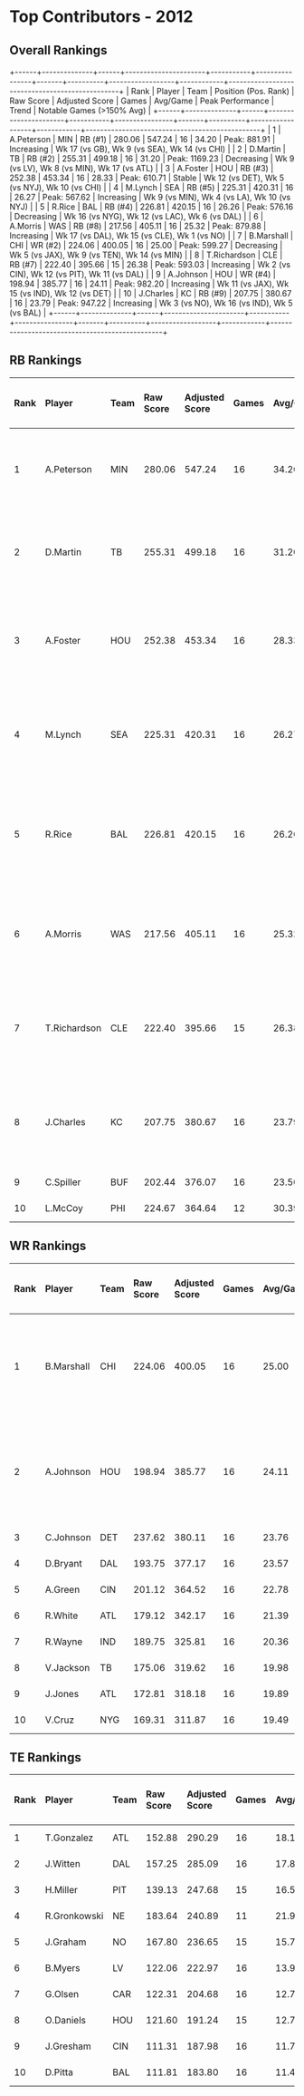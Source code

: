 # Top Contributors - 2012

## Overall Rankings

+------+--------------+------+----------------------+-----------+----------------+-------+----------+------------------+------------+------------------------------------------------+
| Rank | Player       | Team | Position (Pos. Rank) | Raw Score | Adjusted Score | Games | Avg/Game | Peak Performance | Trend      | Notable Games (>150% Avg)                      |
+------+--------------+------+----------------------+-----------+----------------+-------+----------+------------------+------------+------------------------------------------------+
| 1    | A.Peterson   | MIN  | RB (#1)              | 280.06    | 547.24         | 16    | 34.20    | Peak: 881.91     | Increasing | Wk 17 (vs GB), Wk 9 (vs SEA), Wk 14 (vs CHI)   |
| 2    | D.Martin     | TB   | RB (#2)              | 255.31    | 499.18         | 16    | 31.20    | Peak: 1169.23    | Decreasing | Wk 9 (vs LV), Wk 8 (vs MIN), Wk 17 (vs ATL)    |
| 3    | A.Foster     | HOU  | RB (#3)              | 252.38    | 453.34         | 16    | 28.33    | Peak: 610.71     | Stable     | Wk 12 (vs DET), Wk 5 (vs NYJ), Wk 10 (vs CHI)  |
| 4    | M.Lynch      | SEA  | RB (#5)              | 225.31    | 420.31         | 16    | 26.27    | Peak: 567.62     | Increasing | Wk 9 (vs MIN), Wk 4 (vs LA), Wk 10 (vs NYJ)    |
| 5    | R.Rice       | BAL  | RB (#4)              | 226.81    | 420.15         | 16    | 26.26    | Peak: 576.16     | Decreasing | Wk 16 (vs NYG), Wk 12 (vs LAC), Wk 6 (vs DAL)  |
| 6    | A.Morris     | WAS  | RB (#8)              | 217.56    | 405.11         | 16    | 25.32    | Peak: 879.88     | Increasing | Wk 17 (vs DAL), Wk 15 (vs CLE), Wk 1 (vs NO)   |
| 7    | B.Marshall   | CHI  | WR (#2)              | 224.06    | 400.05         | 16    | 25.00    | Peak: 599.27     | Decreasing | Wk 5 (vs JAX), Wk 9 (vs TEN), Wk 14 (vs MIN)   |
| 8    | T.Richardson | CLE  | RB (#7)              | 222.40    | 395.66         | 15    | 26.38    | Peak: 593.03     | Increasing | Wk 2 (vs CIN), Wk 12 (vs PIT), Wk 11 (vs DAL)  |
| 9    | A.Johnson    | HOU  | WR (#4)              | 198.94    | 385.77         | 16    | 24.11    | Peak: 982.20     | Increasing | Wk 11 (vs JAX), Wk 15 (vs IND), Wk 12 (vs DET) |
| 10   | J.Charles    | KC   | RB (#9)              | 207.75    | 380.67         | 16    | 23.79    | Peak: 947.22     | Increasing | Wk 3 (vs NO), Wk 16 (vs IND), Wk 5 (vs BAL)    |
+------+--------------+------+----------------------+-----------+----------------+-------+----------+------------------+------------+------------------------------------------------+

## RB Rankings

| Rank | Player       | Team | Raw Score | Adjusted Score | Games | Avg/Game | Peak Performance | Trend      | Notable Games (>150% Avg)                     |
| :----| :------------| :----| :---------| :--------------| :-----| :--------| :----------------| :----------| :---------------------------------------------|
| 1    | A.Peterson   | MIN  | 280.06    | 547.24         | 16    | 34.20    | Peak: 881.91     | Increasing | Wk 17 (vs GB), Wk 9 (vs SEA), Wk 14 (vs CHI)  |
| 2    | D.Martin     | TB   | 255.31    | 499.18         | 16    | 31.20    | Peak: 1169.23    | Decreasing | Wk 9 (vs LV), Wk 8 (vs MIN), Wk 17 (vs ATL)   |
| 3    | A.Foster     | HOU  | 252.38    | 453.34         | 16    | 28.33    | Peak: 610.71     | Stable     | Wk 12 (vs DET), Wk 5 (vs NYJ), Wk 10 (vs CHI) |
| 4    | M.Lynch      | SEA  | 225.31    | 420.31         | 16    | 26.27    | Peak: 567.62     | Increasing | Wk 9 (vs MIN), Wk 4 (vs LA), Wk 10 (vs NYJ)   |
| 5    | R.Rice       | BAL  | 226.81    | 420.15         | 16    | 26.26    | Peak: 576.16     | Decreasing | Wk 16 (vs NYG), Wk 12 (vs LAC), Wk 6 (vs DAL) |
| 6    | A.Morris     | WAS  | 217.56    | 405.11         | 16    | 25.32    | Peak: 879.88     | Increasing | Wk 17 (vs DAL), Wk 15 (vs CLE), Wk 1 (vs NO)  |
| 7    | T.Richardson | CLE  | 222.40    | 395.66         | 15    | 26.38    | Peak: 593.03     | Increasing | Wk 2 (vs CIN), Wk 12 (vs PIT), Wk 11 (vs DAL) |
| 8    | J.Charles    | KC   | 207.75    | 380.67         | 16    | 23.79    | Peak: 947.22     | Increasing | Wk 3 (vs NO), Wk 16 (vs IND), Wk 5 (vs BAL)   |
| 9    | C.Spiller    | BUF  | 202.44    | 376.07         | 16    | 23.50    | Peak: 567.49     | Increasing |                                               |
| 10   | L.McCoy      | PHI  | 224.67    | 364.64         | 12    | 30.39    | Peak: 519.99     | Stable     |                                               |

## WR Rankings

| Rank | Player     | Team | Raw Score | Adjusted Score | Games | Avg/Game | Peak Performance | Trend      | Notable Games (>150% Avg)                      |
| :----| :----------| :----| :---------| :--------------| :-----| :--------| :----------------| :----------| :----------------------------------------------|
| 1    | B.Marshall | CHI  | 224.06    | 400.05         | 16    | 25.00    | Peak: 599.27     | Decreasing | Wk 5 (vs JAX), Wk 9 (vs TEN), Wk 14 (vs MIN)   |
| 2    | A.Johnson  | HOU  | 198.94    | 385.77         | 16    | 24.11    | Peak: 982.20     | Increasing | Wk 11 (vs JAX), Wk 15 (vs IND), Wk 12 (vs DET) |
| 3    | C.Johnson  | DET  | 237.62    | 380.11         | 16    | 23.76    | Peak: 675.36     | Increasing |                                                |
| 4    | D.Bryant   | DAL  | 193.75    | 377.17         | 16    | 23.57    | Peak: 825.34     | Increasing |                                                |
| 5    | A.Green    | CIN  | 201.12    | 364.52         | 16    | 22.78    | Peak: 642.51     | Decreasing |                                                |
| 6    | R.White    | ATL  | 179.12    | 342.17         | 16    | 21.39    | Peak: 725.15     | Decreasing |                                                |
| 7    | R.Wayne    | IND  | 189.75    | 325.81         | 16    | 20.36    | Peak: 697.84     | Decreasing |                                                |
| 8    | V.Jackson  | TB   | 175.06    | 319.62         | 16    | 19.98    | Peak: 698.29     | Decreasing |                                                |
| 9    | J.Jones    | ATL  | 172.81    | 318.18         | 16    | 19.89    | Peak: 544.19     | Stable     |                                                |
| 10   | V.Cruz     | NYG  | 169.31    | 311.87         | 16    | 19.49    | Peak: 679.73     | Decreasing |                                                |

## TE Rankings

| Rank | Player       | Team | Raw Score | Adjusted Score | Games | Avg/Game | Peak Performance | Trend      | Notable Games (>150% Avg) |
| :----| :------------| :----| :---------| :--------------| :-----| :--------| :----------------| :----------| :-------------------------|
| 1    | T.Gonzalez   | ATL  | 152.88    | 290.29         | 16    | 18.14    | Peak: 714.47     | Stable     |                           |
| 2    | J.Witten     | DAL  | 157.25    | 285.09         | 16    | 17.82    | Peak: 689.40     | Stable     |                           |
| 3    | H.Miller     | PIT  | 139.13    | 247.68         | 15    | 16.51    | Peak: 468.03     | Decreasing |                           |
| 4    | R.Gronkowski | NE   | 183.64    | 240.89         | 11    | 21.90    | Peak: 555.71     | Increasing |                           |
| 5    | J.Graham     | NO   | 167.80    | 236.65         | 15    | 15.78    | Peak: 533.22     | Stable     |                           |
| 6    | B.Myers      | LV   | 122.06    | 222.97         | 16    | 13.94    | Peak: 603.86     | Decreasing |                           |
| 7    | G.Olsen      | CAR  | 122.31    | 204.68         | 16    | 12.79    | Peak: 413.98     | Increasing |                           |
| 8    | O.Daniels    | HOU  | 121.60    | 191.24         | 15    | 12.75    | Peak: 295.70     | Decreasing |                           |
| 9    | J.Gresham    | CIN  | 111.31    | 187.98         | 16    | 11.75    | Peak: 310.25     | Decreasing |                           |
| 10   | D.Pitta      | BAL  | 111.81    | 183.80         | 16    | 11.49    | Peak: 403.65     | Stable     |                           |

